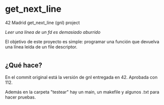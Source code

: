 # get_next_line
42 Madrid get_next_line (gnl) project

*Leer una línea de un fd es demasiado aburrido*

El objetivo de este proyecto es simple: programar una función que devuelva una línea leída de un file descriptor.

#
## ¿Qué hace?
En el commit original está la versión de gnl entregada en 42. Aprobada con 112.

Además en la carpeta "testear" hay un main, un makefile y algunos .txt para hacer pruebas.
